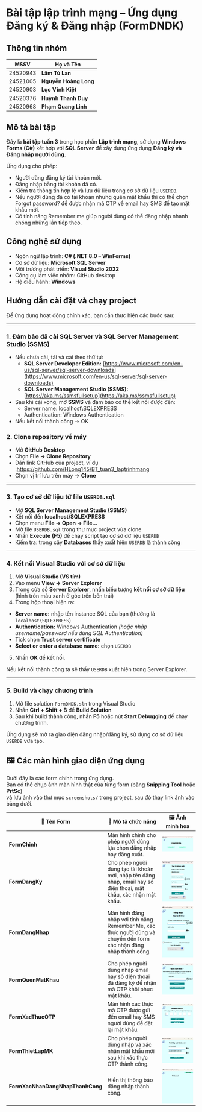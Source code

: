 #  Bài tập lập trình mạng – Ứng dụng Đăng ký & Đăng nhập (FormDNDK)

##  Thông tin nhóm

| MSSV | Họ và Tên |
|------|------------|
| 24520943 | **Lâm Tú Lan** |
| 24521005 | **Nguyễn Hoàng Long** |
| 24520903 | **Lục Vĩnh Kiệt** |
| 24520376 | **Huỳnh Thanh Duy** |
| 24520968 | **Phạm Quang Linh** |

##  Mô tả bài tập

Đây là **bài tập tuần 3** trong học phần **Lập trình mạng**, sử dụng **Windows Forms (C#)** kết hợp với **SQL Server** để xây dựng ứng dụng **Đăng ký và Đăng nhập người dùng**.

Ứng dụng cho phép:
- Người dùng đăng ký tài khoản mới.
- Đăng nhập bằng tài khoản đã có.
- Kiểm tra thông tin hợp lệ và lưu dữ liệu trong cơ sở dữ liệu `USERDB`.
- Nếu người dùng đã có tài khoản nhưng quên mật khẩu thì có thể chọn Forgot password? để được nhận mã OTP về email hay SMS để tạo mật khẩu mới.
- Có tính năng Remember me giúp người dùng có thể đăng nhập nhanh chóng những lần tiếp theo.
##  Công nghệ sử dụng

- Ngôn ngữ lập trình: **C# (.NET 8.0 – WinForms)**
- Cơ sở dữ liệu: **Microsoft SQL Server**
- Môi trường phát triển: **Visual Studio 2022**
- Công cụ làm việc nhóm: GitHub desktop
- Hệ điều hành: **Windows**

## Hướng dẫn cài đặt và chạy project

Để ứng dụng hoạt động chính xác, bạn cần thực hiện các bước sau:

---

### 1. Đảm bảo đã cài **SQL Server** và **SQL Server Management Studio (SSMS)**

- Nếu chưa cài, tải và cài theo thứ tự:
  - **SQL Server Developer Edition:** [https://www.microsoft.com/en-us/sql-server/sql-server-downloads](https://www.microsoft.com/en-us/sql-server/sql-server-downloads)
  - **SQL Server Management Studio (SSMS):** [https://aka.ms/ssmsfullsetup](https://aka.ms/ssmsfullsetup)
- Sau khi cài xong, mở **SSMS** và đảm bảo có thể kết nối được đến:
  - Server name: localhost\SQLEXPRESS
  - Authentication: Windows Authentication
- Nếu kết nối thành công → OK

###  2. Clone repository về máy

- Mở **GitHub Desktop**
- Chọn **File → Clone Repository**
- Dán link GitHub của project, ví dụ :https://github.com/HLong145/BT_tuan3_laptrinhmang
- Chọn vị trí lưu trên máy → **Clone**

---
### 3. Tạo cơ sở dữ liệu từ file `USERDB.sql`

- Mở **SQL Server Management Studio (SSMS)**
- Kết nối đến **localhost\SQLEXPRESS**
- Chọn menu **File → Open → File...**
- Mở file `USERDB.sql` trong thư mục project vừa clone
- Nhấn **Execute (F5)** để chạy script tạo cơ sở dữ liệu `USERDB`
- Kiểm tra: trong cây **Databases** thấy xuất hiện `USERDB` là thành công

---
### 4. Kết nối Visual Studio với cơ sở dữ liệu

1. Mở **Visual Studio (VS tím)**
2. Vào menu **View → Server Explorer**
3. Trong cửa sổ **Server Explorer**, nhấn biểu tượng **kết nối cơ sở dữ liệu** (hình tròn màu xanh ở góc trên bên trái)
4. Trong hộp thoại hiện ra:
 - **Server name:** nhập tên instance SQL của bạn (thường là `localhost\SQLEXPRESS`)
 - **Authentication:** Windows Authentication *(hoặc nhập username/password nếu dùng SQL Authentication)*
 - Tick chọn **Trust server certificate**
 - **Select or enter a database name:** chọn `USERDB`
5. Nhấn **OK** để kết nối.

Nếu kết nối thành công ta sẽ thấy `USERDB` xuất hiện trong Server Explorer.

---

### 5. Build và chạy chương trình

1. Mở file solution `FormDNDK.sln` trong Visual Studio
2. Nhấn **Ctrl + Shift + B** để **Build Solution**
3. Sau khi build thành công, nhấn **F5** hoặc nút **Start Debugging** để chạy chương trình.

Ứng dụng sẽ mở ra giao diện đăng nhập/đăng ký, sử dụng cơ sở dữ liệu `USERDB` vừa tạo.
## 🖼️ Các màn hình giao diện ứng dụng

Dưới đây là các form chính trong ứng dụng.  
Bạn có thể chụp ảnh màn hình thật của từng form (bằng **Snipping Tool** hoặc **PrtSc**)  
và lưu ảnh vào thư mục `screenshots/` trong project, sau đó thay link ảnh vào bảng dưới.

| 🧩 Tên Form | 💬 Mô tả chức năng | 🖼️ Ảnh minh họa |
|--------------|--------------------|------------------|
| **FormChinh** | Màn hình chính cho phép người dùng lựa chọn đăng nhập hay đăng xuất. | ![FormChinh](screenshots/FormChinh.png) |
| **FormDangKy** | Cho phép người dùng tạo tài khoản mới, nhập tên đăng nhập, email hay số điện thoại, mật khẩu, xác nhận mật khẩu. | ![FormDangKy](screenshots/FormDangKy.png) |
| **FormDangNhap** | Màn hình đăng nhập với tính năng Remember Me, xác thực người dùng và chuyển đến form xác nhận đăng nhập thành công. | ![FormDangNhap](screenshots/FormDangNhap.png) |
| **FormQuenMatKhau** | Cho phép người dùng nhập email hay số điện thoại đã đăng ký để nhận mã OTP khôi phục mật khẩu. | ![FormQuenMatKhau](screenshots/FormQuenMatKhau.png) |
| **FormXacThucOTP** | Màn hình xác thực mã OTP được gửi đến email hay SMS người dùng để đặt lại mật khẩu. | ![FormXacThucOTP](screenshots/FormXacThucOTP.png) |
| **FormThietLapMK** | Cho phép người dùng nhập và xác nhận mật khẩu mới sau khi xác thực OTP thành công. | ![FormThietLapMK](screenshots/FormThietLapMK.png) |
| **FormXacNhanDangNhapThanhCong** | Hiển thị thông báo đăng nhập thành công. | ![FormXacNhanDangNhapThanhCong](screenshots/FormXacNhanDangNhapThanhCong.png) |


